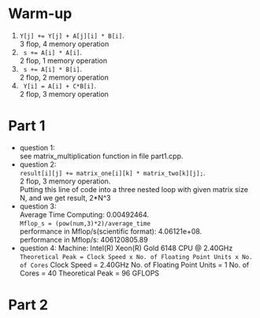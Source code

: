 # Warm-up
1.   `Y[j] += Y[j] + A[j][i] * B[i]`.  
3 flop, 4 memory operation
2. ` s += A[i] * A[i]`.  
2 flop, 1 memory operation
3. ` s += A[i] * B[i]`.  
2 flop, 2 memory operation
4. ` Y[i] = A[i] + C*B[i]`.  
2 flop, 3 memory operation

# Part 1
- question 1:   
see matrix_multiplication function in file part1.cpp.  
- question 2:   
`result[i][j] += matrix_one[i][k] * matrix_two[k][j];`.  
  2 flop, 3 memory operation.  
Putting this line of code into a three nested loop with given matrix size N, and we get result, 2*N^3
- question 3:  
  Average Time Computing: 0.00492464.   
 `Mflop_s = (pow(num,3)*2)/average_time`  
  performance in Mflop/s(scientific format): 4.06121e+08.  
  performance in Mflop/s: 406120805.89
- question 4: 
  Machine: Intel(R) Xeon(R) Gold 6148 CPU @ 2.40GHz
  `Theoretical Peak = Clock Speed x No. of Floating Point Units x No. of Cores`
  Clock Speed = 2.40GHz
  No. of Floating Point Units = 1 
  No. of Cores = 40
  Theoretical Peak = 96 GFLOPS



# Part 2